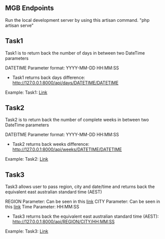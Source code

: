 

## MGB Endpoints

Run the local development server by using this artisan command. "php artisan serve"


## Task1

Task1 is to return back the number of days in between two DateTime parameters

DATETIME Parameter format: YYYY-MM-DD HH:MM:SS
- Task1 returns back days difference: http://127.0.0.1:8000/api/days/DATETIME/DATETIME

Example:
Task1: [Link](http://127.0.0.1:8000/api/days/2021-01-01%2009:00:00/2021-12-31%2009:00:00)



## Task2

Task2 is to return back the number of complete weeks in between two DateTime parameters

DATEITME Parameter format: YYYY-MM-DD HH:MM:SS
- Task2 returns back weeks difference: http://127.0.0.1:8000/api/weeks/DATETIME/DATETIME

Example:
Task2: [Link](http://127.0.0.1:8000/api/weeks/2021-01-01%2009:00:00/2021-12-31%2009:00:00)


## Task3

Task3 allows user to pass region, city and date/time and returns back the equivalent east australian standard time (AEST)

REGION Parameter: Can be seen in this [link](https://www.php.net/manual/en/timezones.php)
CITY Parameter: Can be seen in this [link](https://www.php.net/manual/en/timezones.php)
Time Parameter: HH:MM:SS

- Task3 returns back the equivalent east australian standard time (AEST): http://127.0.0.1:8000/api/REGION/CITY/HH:MM:SS

Example: 
Task3: [Link](http://127.0.0.1:8000/api/Europe/Berlin/15:00:00)